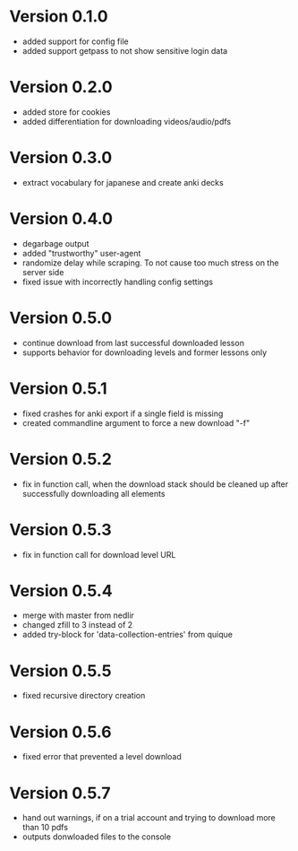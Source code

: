 Version 0.1.0
===========
- added support for config file
- added support getpass to not show sensitive login data

Version 0.2.0
===========
- added store for cookies
- added differentiation for downloading videos/audio/pdfs

Version 0.3.0
===========
- extract vocabulary for japanese and create anki decks

Version 0.4.0
===========
- degarbage output
- added "trustworthy" user-agent
- randomize delay while scraping. To not cause too much stress on the server side
- fixed issue with incorrectly handling config settings

Version 0.5.0
===========
- continue download from last successful downloaded lesson
- supports behavior for downloading levels and former lessons only

Version 0.5.1
===========
- fixed crashes for anki export if a single field is missing
- created commandline argument to force a new download "-f"

Version 0.5.2
===========
- fix in function call, when the download stack should be cleaned up after successfully downloading all elements

Version 0.5.3
===========
- fix in function call for download level URL

Version 0.5.4
===========
- merge with master from nedlir
- changed zfill to 3 instead of 2
- added try-block for 'data-collection-entries' from quique

Version 0.5.5
===========
- fixed recursive directory creation

Version 0.5.6
===========
- fixed error that prevented a level download

Version 0.5.7
===========
- hand out warnings, if on a trial account and trying to download more than 10 pdfs
- outputs donwloaded files to the console
